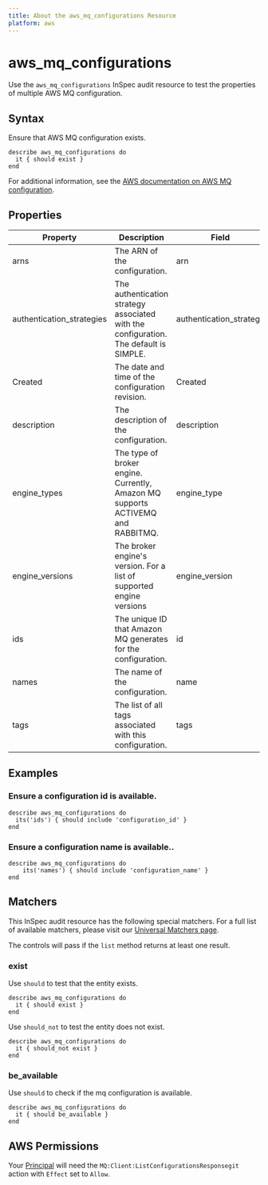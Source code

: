 ```yaml
---
title: About the aws_mq_configurations Resource
platform: aws
---
```


# aws\_mq\_configurations

Use the `aws_mq_configurations` InSpec audit resource to test the properties of multiple AWS MQ configuration.

## Syntax

Ensure that AWS MQ configuration exists.

    describe aws_mq_configurations do
      it { should exist }
    end

For additional information, see the [AWS documentation on AWS MQ configuration](https://docs.aws.amazon.com/AWSCloudFormation/latest/UserGuide/aws-resource-amazonmq-configuration.html).

## Properties

| Property | Description| Field|
| --- | --- | --- |
| arns | The ARN of the configuration.| arn |
| authentication_strategies |  The authentication strategy associated with the configuration. The default is SIMPLE.| authentication_strategy |
| Created | The date and time of the configuration revision. | Created |
| description | The description of the configuration. | description |
| engine_types | The type of broker engine. Currently, Amazon MQ supports ACTIVEMQ and RABBITMQ. | engine_type |
| engine_versions |  The broker engine's version. For a list of supported engine versions | engine_version |
| ids | The unique ID that Amazon MQ generates for the configuration. | id |
| names |  The name of the configuration.  | name |
| tags | The list of all tags associated with this configuration. | tags |

## Examples

### Ensure a configuration id is available.

    describe aws_mq_configurations do
      its('ids') { should include 'configuration_id' }
    end

### Ensure a configuration name is available..

    describe aws_mq_configurations do
        its('names') { should include 'configuration_name' }
    end

## Matchers

This InSpec audit resource has the following special matchers. For a full list of available matchers, please visit our [Universal Matchers page](https://www.inspec.io/docs/reference/matchers/).

The controls will pass if the `list` method returns at least one result.

### exist

Use `should` to test that the entity exists.

    describe aws_mq_configurations do
      it { should exist }
    end

Use `should_not` to test the entity does not exist.

    describe aws_mq_configurations do
      it { should_not exist }
    end

### be_available

Use `should` to check if the mq configuration is available.

    describe aws_mq_configurations do
      it { should be_available }
    end

## AWS Permissions

Your [Principal](https://docs.aws.amazon.com/IAM/latest/UserGuide/intro-structure.html#intro-structure-principal) will need the `MQ:Client:ListConfigurationsResponsegit ` action with `Effect` set to `Allow`.
